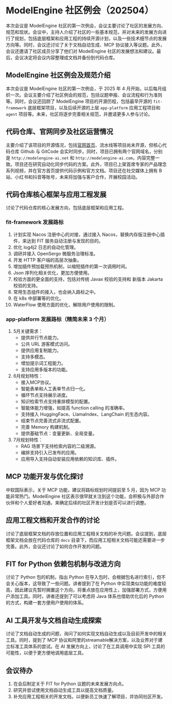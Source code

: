 # ModelEngine 社区例会（202504）

本次会议是 ModelEngine 社区的第一次例会，会议主要讨论了社区的发展方向、规范和现状。会议中，主持人介绍了社区的一些基本规范，并对未来的发展方向进行了规划，包括底层框架和应用工程的持续开源计划，以及一些技术细节点的发展方向等。同时，会议还讨论了关于文档自动生成、MCP 协议接入等议题。此外，会议还邀请了社区成员分享了他们对 ModelEngine 社区的发展想法和建议。最后，会议决定将会议内容整理成文档并备份到代码仓库。

## ModelEngine 社区例会及规范介绍

本次会议是 ModelEngine 社区的第一次例会，于 2025 年 4 月开始，以后每月组织一次。会议主要介绍了社区例会的规范，包括议题申报、会议流程和行为准则等。同时，会议还回顾了 ModelEngine 项目的开源历程，包括最早开源的 `fit-framework` 底层框架项目，以及后续开源的上层 `app-platform` 应用工程项目和 `agent` 项目等。未来，社区将逐步完善相关规范，并邀请更多人参与讨论。

## 代码仓库、官网同步及社区运营情况

主要介绍了该项目的开源情况，包括[官网首页](http://modelengine-ai.net)、流水线等项目尚未开源，但核心代码仓库 Github 与 GitCode 会实时同步。同时，项目已拥有两个官网域名，分别是 `http://modelengine-ai.net` 和 `http://modelengine-ai.com`，内容完整一致。项目还在研究自动化同步代码的方案。此外，项目已上架首席专家的产品理念系列视频，并在官方首页提供代码示例和官方文档。项目还在社交媒体上拥有 B 站、小红书和抖音等账号，未来将加强与客户合作，开展校园活动。

## 代码仓库核心框架与应用工程发展

讨论了代码仓库的核心发展方向，包括底层框架和应用工程。

### fit-framework 发展路标

1. 计划实现 Nacos 注册中心的对接，通过接入 Nacos，替换内存版注册中心插件，来达到 FIT 服务自动注册与发现的目的。
2. 优化 log4j2 日志的自动化管理。
3. 调研并接入 OpenSergo 微服务治理标准。
4. 开发 HTTP 客户端的高层次抽象。
5. 增加插件预加载预热机制，以缩短插件的第一次调用时间。
6. Json 序列化相关优化，更加方便使用。
7. 校验方面的更全面的支持，包括对传统 Javax 校验的支持和 新版本 Jakarta 校验的支持。
8. 常用生态组件的接入，也会纳入路标之中。
9. 在 k8s 中部署等的优化。
10. WaterFlow 使用方面的优化，解除用户使用的限制。

### app-platform 发展路标（精简未来 3 个月）

1. 5月关键需求：
   - 提供并行节点能力。
   - 公共 URL 游客模式访问。
   - 提供应用复制能力。
   - 支持多模态。
   - 增加提示词工程能力。
   - 支持应用多版本的功能。
2. 6月规划特性：
   - 接入MCP协议。
   - 智能表单和人工表单节点归一化。
   - 循环节点支持展示进度。
   - 知识检索节点支持重排模型的配置。
   - 智能体能力增强，如提高 function calling 的准确率。
   - 支持接入 HuggingFace、LlamaIndex、LangChain 的生态内容。
   - 结束节点完善流式非流式配置。
   - 完善 Memory 构建机制。
   - 提供基础节点：变量更新、全局变量。
3. 7月规划特性：
   - RAG 场景下支持检索内容的二级溯源。
   - 编排支持引入已发布的应用。
   - 应用导入支持自动安装应用依赖的知识库、插件。

## MCP 功能开发与优化探讨

中软国际表示，关于 MCP 功能，建议将路标规划时间提前至 5 月，因为 MCP 功能非常热门。ModelEngine 社区表示很早就关注到这个功能，会积极与外部合作伙伴和个人爱好者沟通，来确定后续的社区开发计划是否可以进行调整。

## 应用工程文档和开发合作的讨论

讨论了底层框架文档的存放位置和应用工程相关文档的补充问题。会议提到，底层框架文档会放在代码仓库的 `docs` 目录下，而应用工程相关文档可能还需要进一步完善。此外，会议还讨论了如何合作开发的问题。

## FIT for Python 依赖包机制与改进方向

讨论了 Python 包的机制，指出 Python 在导入包时，会根据包名进行索引，但不会关心版本，这导致了一些问题。讲者提到了在 Python 中实现类似功能的难度较高，因此建议先暂时搁置这个方向，将重点放在应用性上，加强部署方式，方便用户添加工具。同时，讲者还提到了可以考虑将 Java 体系也借助优化后的 Python 的方式，构建一套方便用户使用的体系。

## AI 工具开发与文档自动生成探索

讨论了文档自动生成的问题，询问了如何实现文档自动生成以及目前开发中的相关工具。同时，提到了 MCP 协议和阿里的streamable解决方案，以及业界对于建立标准工具体系的尝试。在 AI 发展方向上，讨论了在工具调用中实现 SPI 工具的可能性，以便于更方便地调用底层工具。

## 会议待办

1. 在会后制定关于 FIT for Python 议题的未来发展方向点。
2. 研究并尝试使用文档自动生成工具以提高文档质量。
3. 补充应用工程相关的开发文档，以便新员工快速了解项目，并协同社区开发。
